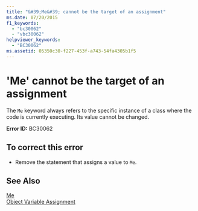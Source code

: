 ```yaml
---
title: "&#39;Me&#39; cannot be the target of an assignment"
ms.date: 07/20/2015
f1_keywords: 
  - "bc30062"
  - "vbc30062"
helpviewer_keywords: 
  - "BC30062"
ms.assetid: 05350c30-f227-453f-a743-54fa4305b1f5
---
```

# &#39;Me&#39; cannot be the target of an assignment
The `Me` keyword always refers to the specific instance of a class where the code is currently executing. Its value cannot be changed.  
  
 **Error ID:** BC30062  
  
## To correct this error  
  
-   Remove the statement that assigns a value to `Me`.  
  
## See Also  
 [Me](~/docs/visual-basic/programming-guide/program-structure/me-my-mybase-and-myclass.md#me)  
 [Object Variable Assignment](../../visual-basic/programming-guide/language-features/variables/object-variable-assignment.md)
